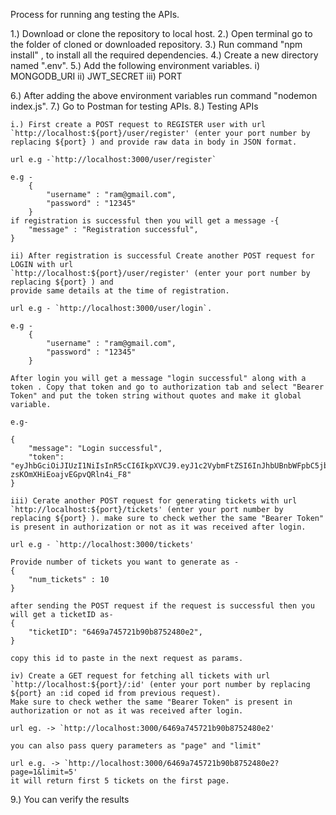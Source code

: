 Process for running ang testing the APIs.

1.) Download or clone the repository to local host.
2.) Open terminal go to the folder of cloned or downloaded repository.
3.) Run command "npm install" , to install all the required dependencies.
4.) Create a new directory named ".env".
5.) Add the following environment variables.
    i) MONGODB_URI 
    ii) JWT_SECRET 
    iii) PORT 

6.) After adding the above environment variables run command "nodemon index.js".
7.) Go to Postman for testing APIs.
8.) Testing APIs

    i.) First create a POST request to REGISTER user with url `http://localhost:${port}/user/register' (enter your port number by replacing ${port} ) and provide raw data in body in JSON format.

    url e.g -`http://localhost:3000/user/register`

    e.g -
        {
            "username" : "ram@gmail.com",
            "password" : "12345"
        }
    if registration is successful then you will get a message -{
        "message" : "Registration successful",
    }

    ii) After registration is successful Create another POST request for LOGIN with url
    `http://localhost:${port}/user/register' (enter your port number by replacing ${port} ) and 
    provide same details at the time of registration.

    url e.g - `http://localhost:3000/user/login`.

    e.g -
        {
            "username" : "ram@gmail.com",
            "password" : "12345"
        }
    
    After login you will get a message "login successful" along with a token . Copy that token and go to authorization tab and select "Bearer Token" and put the token string without quotes and make it global variable.

    e.g-

    {
        "message": "Login successful",
        "token": "eyJhbGciOiJIUzI1NiIsInR5cCI6IkpXVCJ9.eyJ1c2VybmFtZSI6InJhbUBnbWFpbC5jb20iLCJpYXQiOjE2ODQ2NDk3MjIsImV4cCI6MTY4NDczNjEyMn0.6GsGmtUnXLT2Eduh-zsKOmXHiEoajvEGpvQRln4i_F8"
    }

    iii) Cerate another POST request for generating tickets with url `http://localhost:${port}/tickets' (enter your port number by replacing ${port} ). make sure to check wether the same "Bearer Token" is present in authorization or not as it was received after login.

    url e.g - `http://localhost:3000/tickets'

    Provide number of tickets you want to generate as -
    {
        "num_tickets" : 10
    }

    after sending the POST request if the request is successful then you will get a ticketID as- 
    {
        "ticketID": "6469a745721b90b8752480e2",
    }

    copy this id to paste in the next request as params.
    
    iv) Create a GET request for fetching all tickets with url `http://localhost:${port}/:id' (enter your port number by replacing ${port} an :id coped id from previous request).
    Make sure to check wether the same "Bearer Token" is present in authorization or not as it was received after login.

    url eg. -> `http://localhost:3000/6469a745721b90b8752480e2' 

    you can also pass query parameters as "page" and "limit"

    url e.g. -> `http://localhost:3000/6469a745721b90b8752480e2?page=1&limit=5' 
    it will return first 5 tickets on the first page.

9.) You can verify the results





